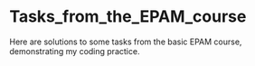 # Tasks_from_the_EPAM_course
Here are solutions to some tasks from the basic EPAM course, demonstrating my coding practice.
